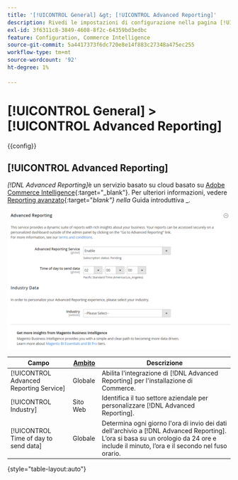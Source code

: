 ```yaml
---
title: '[!UICONTROL General] &gt; [!UICONTROL Advanced Reporting]'
description: Rivedi le impostazioni di configurazione nella pagina [!UICONTROL General] &gt; [!UICONTROL Advanced Reporting] dell'amministratore di Commerce.
exl-id: 3f6311c8-3849-4608-8f2c-64359bd3edbc
feature: Configuration, Commerce Intelligence
source-git-commit: 5a4417373f6dc720e8e14f883c27348a475ec255
workflow-type: tm+mt
source-wordcount: '92'
ht-degree: 1%

---
```


# [!UICONTROL General] > [!UICONTROL Advanced Reporting]

{{config}}

## [!UICONTROL Advanced Reporting]

_[!DNL Advanced Reporting]_&#x200B;è un servizio basato su cloud basato su [Adobe Commerce Intelligence][1]{:target="_blank"}. Per ulteriori informazioni, vedere [Reporting avanzato][2]{:target="_blank"} nella_ Guida introduttiva _.

![Generazione avanzata di rapporti](./assets/advanced-reporting.png)<!-- zoom -->

<!-- [Advanced Reporting](https://experienceleague.adobe.com/en/docs/commerce-admin/start/reporting/business-intelligence#advanced-reporting) -->

| Campo | [Ambito](../../getting-started/websites-stores-views.md#scope-settings) | Descrizione |
|--- |--- |--- |
| [!UICONTROL Advanced Reporting Service] | Globale | Abilita l&#39;integrazione di [!DNL Advanced Reporting] per l&#39;installazione di Commerce. |
| [!UICONTROL Industry] | Sito Web | Identifica il tuo settore aziendale per personalizzare [!DNL Advanced Reporting]. |
| [!UICONTROL Time of day to send data] | Globale | Determina ogni giorno l&#39;ora di invio dei dati dell&#39;archivio a [!DNL Advanced Reporting]. L’ora si basa su un orologio da 24 ore e include il minuto, l’ora e il secondo nel fuso orario. |

{style="table-layout:auto"}

[1]: https://experienceleague.adobe.com/docs/commerce-business-intelligence/mbi/getting-started.html
[2]: https://experienceleague.adobe.com/docs/commerce-admin/start/reporting/business-intelligence.html#advanced-reporting

